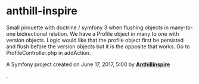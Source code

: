 anthill-inspire
===============
<p>
Small pirouette with doctrine / symfony 3 when flushing objects in many-to-one bidirectional relation.
We have a Profile object in many to one with version objects.
Logic would like that the profile object first be persisted and flush before the version objects but it is the opposite that works.
Go to ProfileController.php in addAction.</p>

A Symfony project created on June 17, 2017, 5:00 by <strong><a href="http://anthillinspire.fr/">Anthillinspire</a></strong></p>.
